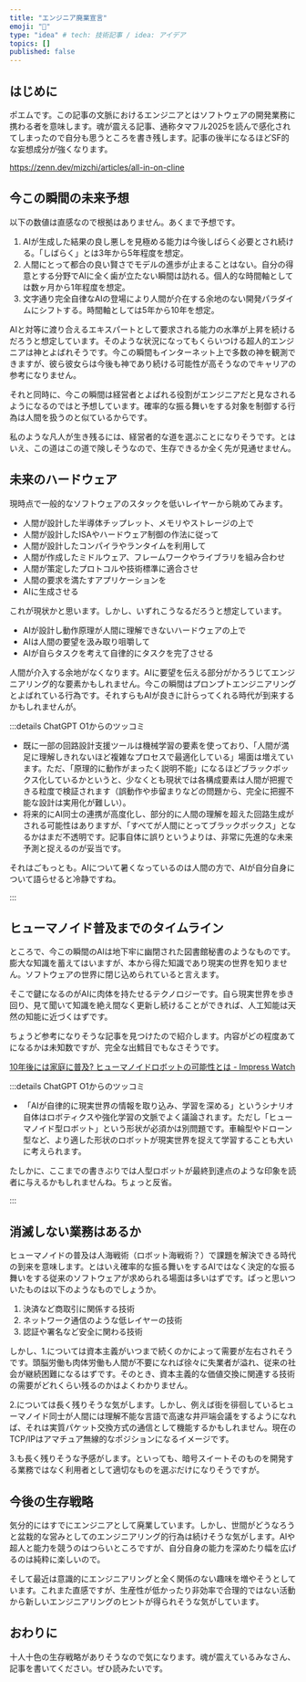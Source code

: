 ```yaml
---
title: "エンジニア廃業宣言"
emoji: "💬"
type: "idea" # tech: 技術記事 / idea: アイデア
topics: []
published: false
---
```

## はじめに

ポエムです。この記事の文脈におけるエンジニアとはソフトウェアの開発業務に携わる者を意味します。魂が震える記事、通称タマフル2025を読んで感化されてしまったので自分も思うところを書き残します。記事の後半になるほどSF的な妄想成分が強くなります。

https://zenn.dev/mizchi/articles/all-in-on-cline

## 今この瞬間の未来予想

以下の数値は直感なので根拠はありません。あくまで予想です。

1. AIが生成した結果の良し悪しを見極める能力は今後しばらく必要とされ続ける。「しばらく」とは3年から5年程度を想定。
2. 人間にとって都合の良い賢さでモデルの進歩が止まることはない。自分の得意とする分野でAIに全く歯が立たない瞬間は訪れる。個人的な時間軸としては数ヶ月から1年程度を想定。
3. 文字通り完全自律なAIの登場により人間が介在する余地のない開発パラダイムにシフトする。時間軸としては5年から10年を想定。

AIと対等に渡り合えるエキスパートとして要求される能力の水準が上昇を続けるだろうと想定しています。そのような状況になってもくらいつける超人的エンジニアは神とよばれそうです。今この瞬間もインターネット上で多数の神を観測できますが、彼ら彼女らは今後も神であり続ける可能性が高そうなのでキャリアの参考になりません。

それと同時に、今この瞬間は経営者とよばれる役割がエンジニアだと見なされるようになるのではと予想しています。確率的な振る舞いをする対象を制御する行為は人間を扱うのと似ているからです。

私のような凡人が生き残るには、経営者的な道を選ぶことになりそうです。とはいえ、この道はこの道で険しそうなので、生存できるか全く先が見通せません。

## 未来のハードウェア

現時点で一般的なソフトウェアのスタックを低いレイヤーから眺めてみます。

- 人間が設計した半導体チップレット、メモリやストレージの上で
- 人間が設計したISAやハードウェア制御の作法に従って
- 人間が設計したコンパイラやランタイムを利用して
- 人間が作成したミドルウェア、フレームワークやライブラリを組み合わせ
- 人間が策定したプロトコルや技術標準に適合させ
- 人間の要求を満たすアプリケーションを
- AIに生成させる

これが現状かと思います。しかし、いずれこうなるだろうと想定しています。

- AIが設計し動作原理が人間に理解できないハードウェアの上で
- AIは人間の要望を汲み取り咀嚼して
- AIが自らタスクを考えて自律的にタスクを完了させる

人間が介入する余地がなくなります。AIに要望を伝える部分がかろうじてエンジニアリング的な要素かもしれません。今この瞬間はプロンプトエンジニアリングとよばれている行為です。それすらもAIが良きに計らってくれる時代が到来するかもしれませんが。

:::details ChatGPT O1からのツッコミ

- 既に一部の回路設計支援ツールは機械学習の要素を使っており、「人間が満足に理解しきれないほど複雑なプロセスで最適化している」場面は増えています。ただ、「原理的に動作がまったく説明不能」になるほどブラックボックス化しているかというと、少なくとも現状では各構成要素は人間が把握できる粒度で検証されます（誤動作や歩留まりなどの問題から、完全に把握不能な設計は実用化が難しい）。  
- 将来的にAI同士の連携が高度化し、部分的に人間の理解を超えた回路生成がされる可能性はありますが、「すべてが人間にとってブラックボックス」となるかはまだ不透明です。記事自体に誤りというよりは、非常に先進的な未来予測と捉えるのが妥当です。

それはごもっとも。AIについて暑くなっているのは人間の方で、AIが自分自身について語らせると冷静ですね。

:::
## ヒューマノイド普及までのタイムライン

ところで、今この瞬間のAIは地下牢に幽閉された図書館秘書のようなものです。膨大な知識を蓄えてはいますが、本から得た知識であり現実の世界を知りません。ソフトウェアの世界に閉じ込められていると言えます。

そこで鍵になるのがAIに肉体を持たせるテクノロジーです。自ら現実世界を歩き回り、見て聞いて知識を絶え間なく更新し続けることができれば、人工知能は天然の知能に近づくはずです。

ちょうど参考になりそうな記事を見つけたので紹介します。内容がどの程度あてになるかは未知数ですが、完全な出鱈目でもなさそうです。

[10年後には家庭に普及? ヒューマノイドロボットの可能性とは - Impress Watch](https://www.watch.impress.co.jp/docs/topic/1665412.html)

:::details ChatGPT O1からのツッコミ

- 「AIが自律的に現実世界の情報を取り込み、学習を深める」というシナリオ自体はロボティクスや強化学習の文脈でよく議論されます。ただし「ヒューマノイド型ロボット」という形状が必須かは別問題です。車輪型やドローン型など、より適した形状のロボットが現実世界を捉えて学習することも大いに考えられます。  

たしかに、ここまでの書きぶりでは人型ロボットが最終到達点のような印象を読者に与えるかもしれませんね。ちょっと反省。

:::

## 消滅しない業務はあるか

ヒューマノイドの普及は人海戦術（ロボット海戦術？）で課題を解決できる時代の到来を意味します。とはいえ確率的な振る舞いをするAIではなく決定的な振る舞いをする従来のソフトウェアが求められる場面は多いはずです。ぱっと思いついたものは以下のようなものでしょうか。

1. 決済など商取引に関係する技術
2. ネットワーク通信のような低レイヤーの技術
3. 認証や署名など安全に関わる技術

しかし、1.については資本主義がいつまで続くのかによって需要が左右されそうです。頭脳労働も肉体労働も人間が不要になれば徐々に失業者が溢れ、従来の社会が継続困難になるはずです。そのとき、資本主義的な価値交換に関連する技術の需要がどれくらい残るのかはよくわかりません。

2.については長く残りそうな気がします。しかし、例えば街を徘徊しているヒューマノイド同士が人間には理解不能な言語で高速な井戸端会議をするようになれば、それは実質パケット交換方式の通信として機能するかもしれません。現在のTCP/IPはアマチュア無線的なポジションになるイメージです。

3.も長く残りそうな予感がします。といっても、暗号スイートそのものを開発する業務ではなく利用者として適切なものを選ぶだけになりそうですが。

## 今後の生存戦略

気分的にはすでにエンジニアとして廃業しています。しかし、世間がどうなろうと盆栽的な営みとしてのエンジニアリング的行為は続けそうな気がします。AIや超人と能力を競うのはつらいところですが、自分自身の能力を深めたり幅を広げるのは純粋に楽しいので。

そして最近は意識的にエンジニアリングと全く関係のない趣味を増やそうとしています。これまた直感ですが、生産性が低かったり非効率で合理的ではない活動から新しいエンジニアリングのヒントが得られそうな気がしています。

## おわりに

十人十色の生存戦略がありそうなので気になります。魂が震えているみなさん、記事を書いてください。ぜひ読みたいです。
